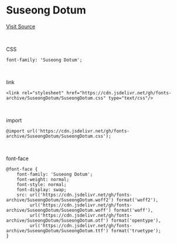 # Suseong Dotum

[Visit Source](https://www.suseong.kr/index.do?menu_id=00041081)

&nbsp;

CSS

```
font-family: 'Suseong Dotum';
```

&nbsp;

link

```
<link rel="stylesheet" href="https://cdn.jsdelivr.net/gh/fonts-archive/SuseongDotum/SuseongDotum.css" type="text/css"/>
```

&nbsp;

import

```
@import url('https://cdn.jsdelivr.net/gh/fonts-archive/SuseongDotum/SuseongDotum.css');
```

&nbsp;

font-face

```
@font-face {
    font-family: 'Suseong Dotum';
    font-weight: normal;
    font-style: normal;
    font-display: swap;
    src: url('https://cdn.jsdelivr.net/gh/fonts-archive/SuseongDotum/SuseongDotum.woff2') format('woff2'),
         url('https://cdn.jsdelivr.net/gh/fonts-archive/SuseongDotum/SuseongDotum.woff') format('woff'),
         url('https://cdn.jsdelivr.net/gh/fonts-archive/SuseongDotum/SuseongDotum.otf') format('opentype'),
         url('https://cdn.jsdelivr.net/gh/fonts-archive/SuseongDotum/SuseongDotum.ttf') format('truetype');
}
```
